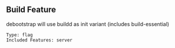 ## Build Feature

debootstrap will use buildd as init variant (includes build-essential)

	Type: flag
	Included Features: server
